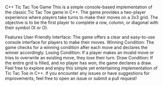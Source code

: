 
C++ Tic Tac Toe Game
This is a simple console-based implementation of the classic Tic Tac Toe game in C++. The game provides a two-player experience where players take turns to make their moves on a 3x3 grid. The objective is to be the first player to complete a row, column, or diagonal with their symbol (X or O).

Features
User-Friendly Interface: The game offers a clear and easy-to-use console interface for players to make their moves.
Winning Condition: The game checks for a winning condition after each move and declares the winner accordingly.
Losing Condition: If a player makes an invalid move or tries to overwrite an existing move, they lose their turn.
Draw Condition: If the entire grid is filled, and no player has won, the game declares a draw.
Feel free to explore and enjoy this simple yet entertaining implementation of Tic Tac Toe in C++. If you encounter any issues or have suggestions for improvements, feel free to open an issue or submit a pull request!


